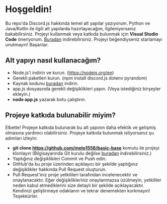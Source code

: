 # Hoşgeldin!
Bu repo'da Discord.js hakkında temel alt yapılar yazıyorum.
Python ve Java/Kotlin ile ilgili alt yapılarda hazırlayacağım, ilgileniyorsanız bakabilirsiniz.
Projeyi kullanmak veya katkıda bulunmak için **Visual Studio Code** öneriyorum. [Buradan](https://code.visualstudio.com/download) indirebilirsiniz.
Projeyi beğendiyseniz starlamayı unutmayın! Başarılar.

## Alt yapıyı nasıl kullanacağım?
- Node.js'i indirin ve kurun. (https://nodejs.org/en)
- Gerekli paketleri kurun. (npm install discord.js dotenv pyrandom)
- Kaynak kodunu [buradan](https://github.com/meto1558/basic-base/releases/) indirin.
- app.js dosyasında gerekli değişiklikleri yapın. (Veya istediğiniz birşeyler ekleyin.)
- **node app.js** yazarak botu çalıştırın.

## Projeye katkıda bulunabilir miyim?
Elbette! Projeye katkıda bulunarak bu alt yapının daha efektik ve gelişmiş olmasına yardımcı olabilirsiniz. Projeye katkıda bulunmak istiyorsanız şu adımları izleyin:
- **git clone https://github.com/meto1558/basic-base** komutu ile projeyi klonlayın (Bilgisayarında Git kurulu değilse [buradan](https://git-scm.com/download/win) indirebilirsiniz.)
- Yaptığınız değişiklikleri Commit ve Push edin.
- GitHub'da bu proje üzerinden açıklayıcı bir şekilde yaptığınız değişiklikler hakkında Pull Request oluşturun.
- Pull Request'iniz proje yetkilileri tarafından incelenecektir ve onaylanacaktır. Eğer değişiklikleriniz onaylanmazsa üzülmeyin, yetkililer neden kabul etmediklerini size detaylı bir şekilde açıklayacaktır. Kendinizi geliştirmeye odaklanın ve tekrar denemekten korkmayın! Teşekkürler.
